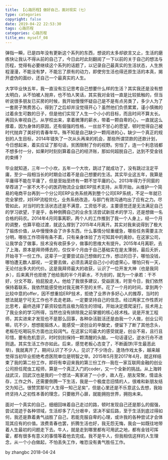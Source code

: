 ```yaml
---
title: 【心路历程】做好自己，面对现实（七）
type: categories
copyright: false
date: 2019-04-22 22:53:30
tags: 心路历程
categories: 心路历程
title_en: myself_08
---
```



弹指一瞬，已是四年没有更新这个系列的东西，想说的太多却欲言又止，生活的磨练快让我认不得从前的自己了，今日此时此刻翻阅了一下以前的关于自己的想法与历程，觉得有必要继续这个系列的话题了，以记录自己最真实的生活状态，人生旅程漫漫，不能没有梦，不能忘了原有的动力，即使穷生活也得还原生活的本真，揭开虚伪的面纱，还自己一个最真实的人生。

大学毕业快五年，我一直没有忘记思考自己想要什么样的生活？其实我还是没有想太明白，从不怕被人抛弃，也不怕人笑话，其实我对金钱一直是比较抵触的，但当听说很多朋友已买房的时候，我开始慢慢怀疑自己是不是有点另类了，多少人为了一套房子煞费苦心，得到了之后却并没觉得开心？虽然他们负债累累，谨小慎微的过着余生可数的日子，但是他们实现了人生一个小小的目标，而且时间不算太长。再回头审视自己，从学校出来，拿着微薄的薪水，带着一颗自卑的心，一直就这么撑着，因为身体的原因，还有倔强的性格，一丝丝不甘心的愿望，顿时觉得自己被时代抛弃了美好的青春年华。殊不知是自己缺少一颗闯进的心，缺少一个真正的规划的人生目标，2014年错失了一次从头再来的机会，那些所谓贷款的还款计划，今日想起来，着实应证了那句话，贫困限制了你的视野。穷怕了，连一个利息钱都不想多付一分，如果时时刻刻算着自己的经济账，那如何超脱自己，达到不受金钱的束缚？

毕业就知道，三年一个小坎，五年一个大坎，跳过了就成功了，没有跳过注定平庸，至少一段相当长的时期会过着不是自己想要的生活。其实毕业这五年，我算是平庸得不能在平庸了，但是至始至终有一颗不甘平庸的心。2013年得力于同窗的举荐进了一家不大不小的医药物流企业做ERP技术支持，从零开始，从维护一个简易的电商平台再到一个分公司ERP业务系统再到整个公司ERP系统，不足一年就已完全掌控，对ERP流程优化，业务系统改造，与部门有效沟通均出了应有之力。尽管如此，对当时的生活状态还是不满意，工资低不说，主要感觉还是无法满足自己的学习欲望，于是乎，各种倒腾自己的业余生活尝试新技术的学习，还是想做一名合格的码农。2014年4月同事离职，两个人的工作推到了我一个人身上，经一个月的调整，也算平稳过渡，就这么撑到了2015年4月离开。其实对我来说得到了极大了锻炼价值，从中慢慢体会了许多东西，什么事情分轻重缓急，哪些任务需要主次分明，哪些工作项得有条不紊，只有亲身体验了方可知其中的奥妙。在这家公司，让我学会了做事，技术没有收获多少，做事的思维大有提升。2015年4月离职，去了上海，原本是拜师傅去的，仅仅半个月由于自己基础实在是太薄弱，最后夭折，开始寻下一份工作。这辈子一定要尝试自己想做的工作，想过的日子，哪怕没钱，哪怕遭无数人鄙视，一定要去做，必须去满足自己小小的虚荣心，哪怕只有一天，无论付出多大的代价。这是我拜师最大的收获，认识了一位开发大神（也是我同乡），后来离开也拒绝了他给我的半个月薪水，不为别的，就为一个承若：干不好，分文不取，拍屁股走人。他给了我很多建议，受益匪浅，时至今日，我们依然保持着联系，我依然能感受他对我无微不至的关怀。花了一个月的时间，拿到两个比较中意的offer，因不想重拾ERP技术，拒绝了业界许多好心人的推荐，当时的想法就是宁可无工作也不去走老路，一定要坚持自己的信念。经过两家工作性质对比思考，最终选择了薪资较低而且极为陌生的领域，开始决定摸爬滚打。技术用上了我业余的学习所得，当然也没有排除我之前掌握的核心技术栈。说是开发工程师，其实进来才发现也不是那么回事，各种杂活脏活还是由我一个人做，创业公司嘛，坑不少，想想能锻炼人，能感受一波创业的辛酸史，便留下了断了其他念头，老板在吃喝玩乐方面也比较阔气。在这家公司最大的感受就是，创业不易，且行且珍惜，要有危机意识，时时刻刻保持一颗清醒的头脑，一句话谨记，逆水行舟不进则退。其实生活工作亦如此。后来，感觉老板心态变了，不断画饼(平生最恶此举)，我就离开了。期间认识了不少人，见识了不少场合，逢场作戏太多，越来越觉得当初毕业拒绝考虑医院单位是明智之举。2015年5月至2017年4月，就这样结束了我的第二份工作，即将有幸迎来我的第三份工作--我在一家互联网金融的创业公司担任爬虫工程师，算是一个真正入门的coder，又一个全新的挑战。从上海转战武汉，回武汉也是我的一个想法--离家进了一小步，故人在，朋友常聚，情谊永存，工作之外，还需要倒腾一下生活，我是一个极度恋旧情的人，很难和新朋友结交为知己。很赞赏那句“人生得一知己足矣”，但是心里还是不乐意这么去想，我始终坚持人之初性本善的理念，只要敞开心扉，就能拥抱世界，拥抱未来。

面对一个真实的自己，细细回味着自己走过的路，顿时发现自己还是那么的倔强，尝试混迹于各种领域，生活却多了几分艰辛，坚决不留后路，至于生活到底过得如何，我还是靠着勇气战胜了自己，若能克服自卑的心理，或许我的各种尝试才会体现其应有的价值。浪费青春也罢，折腾生活也好，我无怨无悔，我会一如既往地带着人生最初的问题走下去。牛人，就是走到哪里都有可用武之地，都有金钱可挥霍，都有很多有意义的事情等着他去完成。我不是牛人，但我相信这样的人生理念，从一个小白做起，不怕丢失工作，唯恐没有勇气胜任工作。

by zhangbc
2018-04-24

